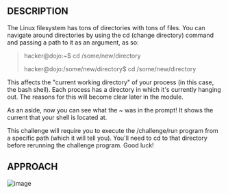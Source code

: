 ## DESCRIPTION
The Linux filesystem has tons of directories with tons of files. You can navigate around directories by using the cd (change directory) command and passing a path to it as an argument, as so:

> hacker@dojo:~$ cd /some/new/directory
> 
> hacker@dojo:/some/new/directory$ cd /some/new/directory
> 
This affects the "current working directory" of your process (in this case, the bash shell). Each process has a directory in which it's currently hanging out. The reasons for this will become clear later in the module.

As an aside, now you can see what the ~ was in the prompt! It shows the current that your shell is located at.

This challenge will require you to execute the /challenge/run program from a specific path (which it will tell you). You'll need to cd to that directory before rerunning the challenge program. Good luck!
## APPROACH
![image](https://github.com/user-attachments/assets/a4489976-025f-4d95-bc45-d0d26c941a26)
